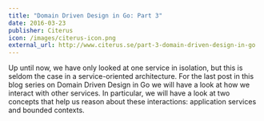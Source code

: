 ```yaml
---
title: "Domain Driven Design in Go: Part 3"
date: 2016-03-23
publisher: Citerus
icon: /images/citerus-icon.png
external_url: http://www.citerus.se/part-3-domain-driven-design-in-go
---
```


Up until now, we have only looked at one service in isolation, but this is seldom the case in a service-oriented architecture. For the last post in this blog series on Domain Driven Design in Go we will have a look at how we interact with other services. In particular, we will have a look at two concepts that help us reason about these interactions: application services and bounded contexts.
